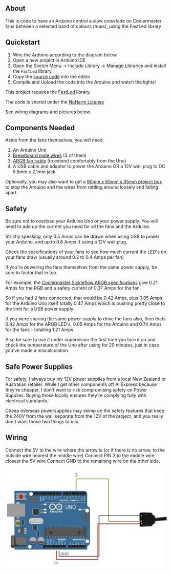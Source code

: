 ## About

This is code to have an Arduino control a slow crossfade on Coolermaster fans between a selected band of colours (hues), using the FastLed library

## Quickstart

1. Wire the Arduino according to the diagram below
2. Open a new project in Arduino IDE
3. Open the Sketch Menu -> Include Library -> Manage Libraries and install the `FastLed` library
4. Copy the [source code](./fan_light_fader.ino) into the editor
5. Compile and Upload the code into the Arduino and watch the lights!

This project requires the [FastLed](https://github.com/FastLED/FastLED/wiki/Pixel-reference) library.

The code is shared under the [NoHarm License](./LICENSE.md)

See wiring diagrams and pictures below.

## Components Needed

Aside from the fans themselves, you will need:

1. An Arduino Uno
2. [Breadboard male wires](https://www.aliexpress.com/w/wholesale-bread-board-male-wires.html?spm=a2g0o.productlist.search.0) (3 of them)
3. [ARGB fan cable](https://www.aliexpress.com/w/wholesale-argb-fan-cable.html?spm=a2g0o.productlist.search.0) (to extend comfortably from the Uno)
4. A USB cable and adaptor to power the Arduino OR a 12V wall plug to DC 5.5mm x 2.1mm jack

Optionally, you may also want to get a [90mm x 65mm x 35mm project box](https://www.aliexpress.com/w/wholesale-90mm-65mm-plastic-project-box.html?spm=a2g0o.productlist.search.0) to stop the Arduino and the wires from rattling around loosely and falling apart.

## Safety

Be sure not to overload your Arduino Uno or your power supply. You will need to add up the current you need for all the fans and the Arduino.

Strictly speaking, only 0.5 Amps can be drawn when using USB to power your Arduino, and up to 0.8 Amps if using a 12V wall plug.

Check the specifications of your fans to see how much current the LED's on your fans draw (usually around 0.2 to 0.4 Amps per fan)

If you're powering the fans themselves from the same power supply, be sure to factor that in too.

For example, the [Coolermaster Sickleflow ARGB specifications]([https://www.coolermaster.com/en-global/products/sickleflow-120/?tab=tech_spec](https://www.coolermaster.com/en-global/products/sickleflow-120-argb/?tab=tech_spec)) give 0.21 Amps for the RGB and a safety current of 0.37 Amps for the fan.

So if you had 2 fans connected, that would be 0.42 Amps, plus 0.05 Amps for the Arduino Uno itself totally 0.47 Amps which is pushing pretty close to the limit for a USB power supply.

If you were sharing the same power supply to drive the fans also, then thats 0.42 Amps for the ARGB LED's, 0.05 Amps for the Arduino and 0.74 Amps for the fans - totalling 1.21 Amps.

Also be sure to use it under supervision the first time you turn it on and check the temperature of the Uno after using for 20 minutes, just in case you've made a miscalculation.

## Safe Power Supplies

For safety, I always buy my 12V power supplies from a local New Zealand or Australian retailer. While I get other components off AliExpress because they're cheaper, I don't want to risk compromising safety on Power Supplies. Buying those locally ensures they're complying fully with electrical standards. 

Cheap overseas powersupplies may skimp on the safety features that keep the 240V from the wall separate from the 12V of the project, and you really don't want those two things to mix.


## Wiring

Connect the 5V to the wire where the arrow is
(or if there is no arrow, to the outside wire nearest the middle wire)
Connect PIN 3 to the middle wire closest the 5V wire
Connect GND to the remaining wire on the other side.

![Example of wiring from Arduino Uno](./argb%20wiring%20diagram.png)


